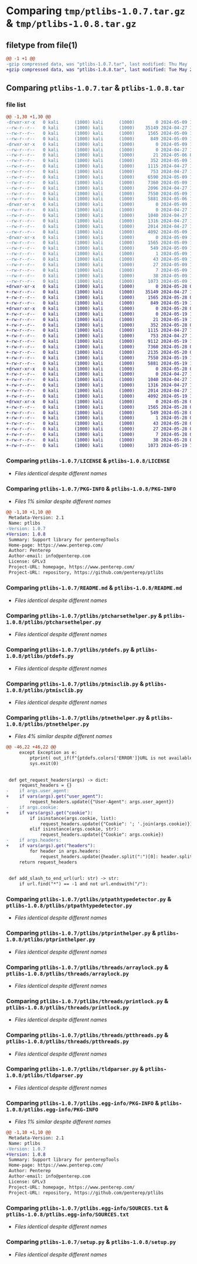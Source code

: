 # Comparing `tmp/ptlibs-1.0.7.tar.gz` & `tmp/ptlibs-1.0.8.tar.gz`

## filetype from file(1)

```diff
@@ -1 +1 @@
-gzip compressed data, was "ptlibs-1.0.7.tar", last modified: Thu May  9 13:54:34 2024, max compression
+gzip compressed data, was "ptlibs-1.0.8.tar", last modified: Tue May 28 09:40:41 2024, max compression
```

## Comparing `ptlibs-1.0.7.tar` & `ptlibs-1.0.8.tar`

### file list

```diff
@@ -1,30 +1,30 @@
-drwxr-xr-x   0 kali      (1000) kali      (1000)        0 2024-05-09 13:54:34.055226 ptlibs-1.0.7/
--rw-r--r--   0 kali      (1000) kali      (1000)    35149 2024-04-27 19:41:20.000000 ptlibs-1.0.7/LICENSE
--rw-r--r--   0 kali      (1000) kali      (1000)     1565 2024-05-09 13:54:34.055226 ptlibs-1.0.7/PKG-INFO
--rw-r--r--   0 kali      (1000) kali      (1000)      849 2024-05-09 10:18:42.000000 ptlibs-1.0.7/README.md
-drwxr-xr-x   0 kali      (1000) kali      (1000)        0 2024-05-09 13:54:34.055226 ptlibs-1.0.7/ptlibs/
--rw-r--r--   0 kali      (1000) kali      (1000)        0 2024-04-27 19:41:20.000000 ptlibs-1.0.7/ptlibs/__init__.py
--rw-r--r--   0 kali      (1000) kali      (1000)       21 2024-05-06 09:15:32.000000 ptlibs-1.0.7/ptlibs/_version.py
--rw-r--r--   0 kali      (1000) kali      (1000)      352 2024-05-09 10:18:42.000000 ptlibs-1.0.7/ptlibs/cli.py
--rw-r--r--   0 kali      (1000) kali      (1000)     1115 2024-04-27 19:41:20.000000 ptlibs-1.0.7/ptlibs/ptcharsethelper.py
--rw-r--r--   0 kali      (1000) kali      (1000)      753 2024-04-27 19:41:20.000000 ptlibs-1.0.7/ptlibs/ptdefs.py
--rw-r--r--   0 kali      (1000) kali      (1000)     6590 2024-05-09 10:18:42.000000 ptlibs-1.0.7/ptlibs/ptjsonlib.py
--rw-r--r--   0 kali      (1000) kali      (1000)     7360 2024-05-09 10:18:42.000000 ptlibs-1.0.7/ptlibs/ptmisclib.py
--rw-r--r--   0 kali      (1000) kali      (1000)     2096 2024-04-27 19:41:20.000000 ptlibs-1.0.7/ptlibs/ptnethelper.py
--rw-r--r--   0 kali      (1000) kali      (1000)     7550 2024-05-09 10:18:37.000000 ptlibs-1.0.7/ptlibs/ptpathtypedetector.py
--rw-r--r--   0 kali      (1000) kali      (1000)     5881 2024-05-06 15:00:46.000000 ptlibs-1.0.7/ptlibs/ptprinthelper.py
-drwxr-xr-x   0 kali      (1000) kali      (1000)        0 2024-05-09 13:54:34.055226 ptlibs-1.0.7/ptlibs/threads/
--rw-r--r--   0 kali      (1000) kali      (1000)        0 2024-04-27 19:41:20.000000 ptlibs-1.0.7/ptlibs/threads/__init__.py
--rw-r--r--   0 kali      (1000) kali      (1000)     1040 2024-04-27 19:41:20.000000 ptlibs-1.0.7/ptlibs/threads/arraylock.py
--rw-r--r--   0 kali      (1000) kali      (1000)     1316 2024-04-27 19:41:20.000000 ptlibs-1.0.7/ptlibs/threads/printlock.py
--rw-r--r--   0 kali      (1000) kali      (1000)     2014 2024-04-27 19:41:20.000000 ptlibs-1.0.7/ptlibs/threads/ptthreads.py
--rw-r--r--   0 kali      (1000) kali      (1000)     4092 2024-05-09 10:18:42.000000 ptlibs-1.0.7/ptlibs/tldparser.py
-drwxr-xr-x   0 kali      (1000) kali      (1000)        0 2024-05-09 13:54:34.055226 ptlibs-1.0.7/ptlibs.egg-info/
--rw-r--r--   0 kali      (1000) kali      (1000)     1565 2024-05-09 13:54:34.000000 ptlibs-1.0.7/ptlibs.egg-info/PKG-INFO
--rw-r--r--   0 kali      (1000) kali      (1000)      549 2024-05-09 13:54:34.000000 ptlibs-1.0.7/ptlibs.egg-info/SOURCES.txt
--rw-r--r--   0 kali      (1000) kali      (1000)        1 2024-05-09 13:54:34.000000 ptlibs-1.0.7/ptlibs.egg-info/dependency_links.txt
--rw-r--r--   0 kali      (1000) kali      (1000)       43 2024-05-09 13:54:34.000000 ptlibs-1.0.7/ptlibs.egg-info/entry_points.txt
--rw-r--r--   0 kali      (1000) kali      (1000)       27 2024-05-09 13:54:34.000000 ptlibs-1.0.7/ptlibs.egg-info/requires.txt
--rw-r--r--   0 kali      (1000) kali      (1000)        7 2024-05-09 13:54:34.000000 ptlibs-1.0.7/ptlibs.egg-info/top_level.txt
--rw-r--r--   0 kali      (1000) kali      (1000)       38 2024-05-09 13:54:34.055226 ptlibs-1.0.7/setup.cfg
--rw-r--r--   0 kali      (1000) kali      (1000)     1073 2024-05-09 13:54:08.000000 ptlibs-1.0.7/setup.py
+drwxr-xr-x   0 kali      (1000) kali      (1000)        0 2024-05-28 09:40:41.078046 ptlibs-1.0.8/
+-rw-r--r--   0 kali      (1000) kali      (1000)    35149 2024-04-27 19:41:20.000000 ptlibs-1.0.8/LICENSE
+-rw-r--r--   0 kali      (1000) kali      (1000)     1565 2024-05-28 09:40:41.078046 ptlibs-1.0.8/PKG-INFO
+-rw-r--r--   0 kali      (1000) kali      (1000)      849 2024-05-19 17:10:09.000000 ptlibs-1.0.8/README.md
+drwxr-xr-x   0 kali      (1000) kali      (1000)        0 2024-05-28 09:40:41.068046 ptlibs-1.0.8/ptlibs/
+-rw-r--r--   0 kali      (1000) kali      (1000)        0 2024-05-19 17:10:09.000000 ptlibs-1.0.8/ptlibs/__init__.py
+-rw-r--r--   0 kali      (1000) kali      (1000)       21 2024-05-19 17:11:49.000000 ptlibs-1.0.8/ptlibs/_version.py
+-rw-r--r--   0 kali      (1000) kali      (1000)      352 2024-05-28 08:44:00.000000 ptlibs-1.0.8/ptlibs/cli.py
+-rw-r--r--   0 kali      (1000) kali      (1000)     1115 2024-04-27 19:41:20.000000 ptlibs-1.0.8/ptlibs/ptcharsethelper.py
+-rw-r--r--   0 kali      (1000) kali      (1000)      753 2024-04-27 19:41:20.000000 ptlibs-1.0.8/ptlibs/ptdefs.py
+-rw-r--r--   0 kali      (1000) kali      (1000)     9112 2024-05-19 19:34:59.000000 ptlibs-1.0.8/ptlibs/ptjsonlib.py
+-rw-r--r--   0 kali      (1000) kali      (1000)     7360 2024-05-28 09:39:32.000000 ptlibs-1.0.8/ptlibs/ptmisclib.py
+-rw-r--r--   0 kali      (1000) kali      (1000)     2135 2024-05-20 08:19:54.000000 ptlibs-1.0.8/ptlibs/ptnethelper.py
+-rw-r--r--   0 kali      (1000) kali      (1000)     7550 2024-05-19 17:10:09.000000 ptlibs-1.0.8/ptlibs/ptpathtypedetector.py
+-rw-r--r--   0 kali      (1000) kali      (1000)     5881 2024-05-19 17:10:09.000000 ptlibs-1.0.8/ptlibs/ptprinthelper.py
+drwxr-xr-x   0 kali      (1000) kali      (1000)        0 2024-05-28 09:40:41.068046 ptlibs-1.0.8/ptlibs/threads/
+-rw-r--r--   0 kali      (1000) kali      (1000)        0 2024-04-27 19:41:20.000000 ptlibs-1.0.8/ptlibs/threads/__init__.py
+-rw-r--r--   0 kali      (1000) kali      (1000)     1040 2024-04-27 19:41:20.000000 ptlibs-1.0.8/ptlibs/threads/arraylock.py
+-rw-r--r--   0 kali      (1000) kali      (1000)     1316 2024-04-27 19:41:20.000000 ptlibs-1.0.8/ptlibs/threads/printlock.py
+-rw-r--r--   0 kali      (1000) kali      (1000)     2014 2024-04-27 19:41:20.000000 ptlibs-1.0.8/ptlibs/threads/ptthreads.py
+-rw-r--r--   0 kali      (1000) kali      (1000)     4092 2024-05-19 17:10:09.000000 ptlibs-1.0.8/ptlibs/tldparser.py
+drwxr-xr-x   0 kali      (1000) kali      (1000)        0 2024-05-28 09:40:41.078046 ptlibs-1.0.8/ptlibs.egg-info/
+-rw-r--r--   0 kali      (1000) kali      (1000)     1565 2024-05-28 09:40:41.000000 ptlibs-1.0.8/ptlibs.egg-info/PKG-INFO
+-rw-r--r--   0 kali      (1000) kali      (1000)      549 2024-05-28 09:40:41.000000 ptlibs-1.0.8/ptlibs.egg-info/SOURCES.txt
+-rw-r--r--   0 kali      (1000) kali      (1000)        1 2024-05-28 09:40:41.000000 ptlibs-1.0.8/ptlibs.egg-info/dependency_links.txt
+-rw-r--r--   0 kali      (1000) kali      (1000)       43 2024-05-28 09:40:41.000000 ptlibs-1.0.8/ptlibs.egg-info/entry_points.txt
+-rw-r--r--   0 kali      (1000) kali      (1000)       27 2024-05-28 09:40:41.000000 ptlibs-1.0.8/ptlibs.egg-info/requires.txt
+-rw-r--r--   0 kali      (1000) kali      (1000)        7 2024-05-28 09:40:41.000000 ptlibs-1.0.8/ptlibs.egg-info/top_level.txt
+-rw-r--r--   0 kali      (1000) kali      (1000)       38 2024-05-28 09:40:41.078046 ptlibs-1.0.8/setup.cfg
+-rw-r--r--   0 kali      (1000) kali      (1000)     1073 2024-05-19 17:10:09.000000 ptlibs-1.0.8/setup.py
```

### Comparing `ptlibs-1.0.7/LICENSE` & `ptlibs-1.0.8/LICENSE`

 * *Files identical despite different names*

### Comparing `ptlibs-1.0.7/PKG-INFO` & `ptlibs-1.0.8/PKG-INFO`

 * *Files 1% similar despite different names*

```diff
@@ -1,10 +1,10 @@
 Metadata-Version: 2.1
 Name: ptlibs
-Version: 1.0.7
+Version: 1.0.8
 Summary: Support library for penterepTools
 Home-page: https://www.penterep.com/
 Author: Penterep
 Author-email: info@penterep.com
 License: GPLv3
 Project-URL: homepage, https://www.penterep.com/
 Project-URL: repository, https://github.com/penterep/ptlibs
```

### Comparing `ptlibs-1.0.7/README.md` & `ptlibs-1.0.8/README.md`

 * *Files identical despite different names*

### Comparing `ptlibs-1.0.7/ptlibs/ptcharsethelper.py` & `ptlibs-1.0.8/ptlibs/ptcharsethelper.py`

 * *Files identical despite different names*

### Comparing `ptlibs-1.0.7/ptlibs/ptdefs.py` & `ptlibs-1.0.8/ptlibs/ptdefs.py`

 * *Files identical despite different names*

### Comparing `ptlibs-1.0.7/ptlibs/ptmisclib.py` & `ptlibs-1.0.8/ptlibs/ptmisclib.py`

 * *Files identical despite different names*

### Comparing `ptlibs-1.0.7/ptlibs/ptnethelper.py` & `ptlibs-1.0.8/ptlibs/ptnethelper.py`

 * *Files 4% similar despite different names*

```diff
@@ -46,22 +46,22 @@
     except Exception as e:
         ptprint( out_if(f"{ptdefs.colors['ERROR']}URL is not available: {e}{ptdefs.colors['TEXT']}", "ERROR"))
         sys.exit(0)
 
 
 def get_request_headers(args) -> dict:
     request_headers = {}
-    if args.user_agent:
+    if vars(args).get("user_agent"):
         request_headers.update({"User-Agent": args.user_agent})
-    if args.cookie:
+    if vars(args).get("cookie"):
         if isinstance(args.cookie, list):
             request_headers.update({"Cookie": '; '.join(args.cookie)})
         elif isinstance(args.cookie, str):
             request_headers.update({"Cookie": args.cookie})
-    if args.headers:
+    if vars(args).get("headers"):
         for header in args.headers:
             request_headers.update({header.split(":")[0]: header.split(":")[1]})
     return request_headers
 
 
 def add_slash_to_end_url(url: str) -> str:
     if url.find("*") == -1 and not url.endswith("/"):
```

### Comparing `ptlibs-1.0.7/ptlibs/ptpathtypedetector.py` & `ptlibs-1.0.8/ptlibs/ptpathtypedetector.py`

 * *Files identical despite different names*

### Comparing `ptlibs-1.0.7/ptlibs/ptprinthelper.py` & `ptlibs-1.0.8/ptlibs/ptprinthelper.py`

 * *Files identical despite different names*

### Comparing `ptlibs-1.0.7/ptlibs/threads/arraylock.py` & `ptlibs-1.0.8/ptlibs/threads/arraylock.py`

 * *Files identical despite different names*

### Comparing `ptlibs-1.0.7/ptlibs/threads/printlock.py` & `ptlibs-1.0.8/ptlibs/threads/printlock.py`

 * *Files identical despite different names*

### Comparing `ptlibs-1.0.7/ptlibs/threads/ptthreads.py` & `ptlibs-1.0.8/ptlibs/threads/ptthreads.py`

 * *Files identical despite different names*

### Comparing `ptlibs-1.0.7/ptlibs/tldparser.py` & `ptlibs-1.0.8/ptlibs/tldparser.py`

 * *Files identical despite different names*

### Comparing `ptlibs-1.0.7/ptlibs.egg-info/PKG-INFO` & `ptlibs-1.0.8/ptlibs.egg-info/PKG-INFO`

 * *Files 1% similar despite different names*

```diff
@@ -1,10 +1,10 @@
 Metadata-Version: 2.1
 Name: ptlibs
-Version: 1.0.7
+Version: 1.0.8
 Summary: Support library for penterepTools
 Home-page: https://www.penterep.com/
 Author: Penterep
 Author-email: info@penterep.com
 License: GPLv3
 Project-URL: homepage, https://www.penterep.com/
 Project-URL: repository, https://github.com/penterep/ptlibs
```

### Comparing `ptlibs-1.0.7/ptlibs.egg-info/SOURCES.txt` & `ptlibs-1.0.8/ptlibs.egg-info/SOURCES.txt`

 * *Files identical despite different names*

### Comparing `ptlibs-1.0.7/setup.py` & `ptlibs-1.0.8/setup.py`

 * *Files identical despite different names*

